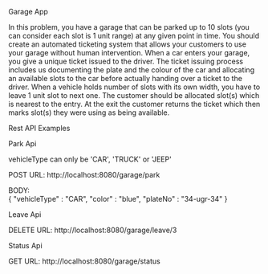 Garage App

In this problem, you have a garage that can be parked up to 10 slots (you can consider each slot is 1 unit range) at any
given point in time. You should create an automated ticketing system that allows your customers to use your garage
without human intervention. When a car enters your garage, you give a unique ticket issued to the driver. The ticket
issuing process includes us documenting the plate and the colour of the car and allocating an available slots to the car
before actually handing over a ticket to the driver. When a vehicle holds number of slots with its own width, you have to
leave 1 unit slot to next one. The customer should be allocated slot(s) which is nearest to the entry. At the exit the
customer returns the ticket which then marks slot(s) they were using as being available.

Rest API Examples

Park Api

vehicleType can only be 'CAR', 'TRUCK' or 'JEEP'

POST URL: http://localhost:8080/garage/park

BODY:  
{
"vehicleType" : "CAR",
"color" : "blue",
"plateNo" : "34-ugr-34"
}

Leave Api

DELETE URL: http://localhost:8080/garage/leave/3

Status Api

GET URL: http://localhost:8080/garage/status